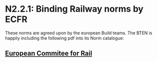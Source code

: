 # N2.2.1: Binding Railway norms by ECFR

These norms are agreed upon by the european Build teams. The BTEN is happily including the following pdf into its Norm catalogue:

## [European Commitee for Rail](https://cdn.discordapp.com/attachments/702235118374223912/708427354296287342/ECFRS_1.pdf)
